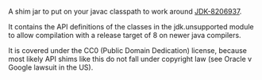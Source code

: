 A shim jar to put on your javac classpath to work around [JDK-8206937](https://bugs.openjdk.org/browse/JDK-8206937).

It contains the API definitions of the classes in the jdk.unsupported module to allow compilation with a release target of 8 on newer java compilers.

It is covered under the CC0 (Public Domain Dedication) license, because most likely API shims like this do not fall under copyright law (see Oracle v Google lawsuit in the US).
